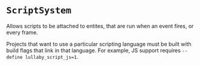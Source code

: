 # `ScriptSystem`


Allows scripts to be attached to entites, that are run when an event fires, or
every frame.

Projects that want to use a particular scripting language must be built with
build flags that link in that language. For example, JS support requires
`--define lullaby_script_js=1`.

